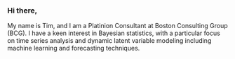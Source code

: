 ### Hi there,
My name is Tim, and I am a Platinion Consultant at Boston Consulting Group (BCG). I have a keen interest in Bayesian statistics, with a particular focus on time series analysis and dynamic latent variable modeling including machine learning and forecasting techniques.


